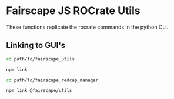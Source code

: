 # Fairscape JS ROCrate Utils

These functions replicate the rocrate commands in the python CLI. 

## Linking to GUI's

```sh
cd path/to/fairscape_utils

npm link

cd path/to/fairscape_redcap_manager

npm link @fairscape/utils
```
